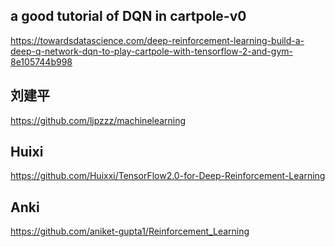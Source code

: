 ## a good tutorial of DQN in cartpole-v0
https://towardsdatascience.com/deep-reinforcement-learning-build-a-deep-q-network-dqn-to-play-cartpole-with-tensorflow-2-and-gym-8e105744b998

## 刘建平
https://github.com/ljpzzz/machinelearning

## Huixi
https://github.com/Huixxi/TensorFlow2.0-for-Deep-Reinforcement-Learning

## Anki
https://github.com/aniket-gupta1/Reinforcement_Learning
